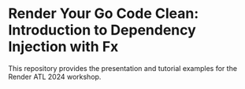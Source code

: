 # Render Your Go Code Clean: Introduction to Dependency Injection with Fx

This repository provides the presentation and tutorial examples for the Render ATL 2024 workshop.
